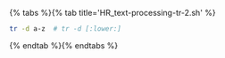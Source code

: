 {% tabs %}{% tab title='HR_text-processing-tr-2.sh' %}

```sh
tr -d a-z  # tr -d [:lower:]
```

{% endtab %}{% endtabs %}
